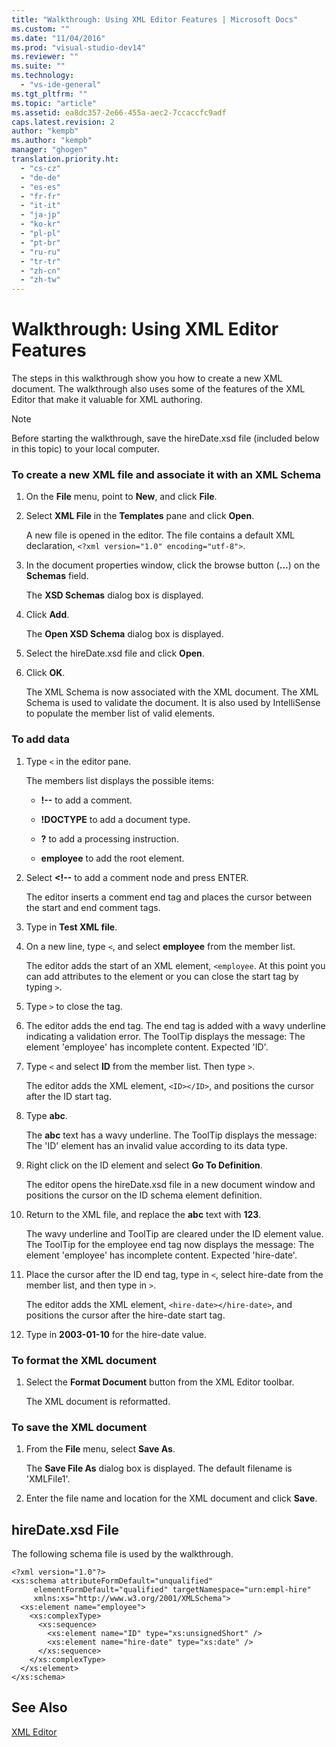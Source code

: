 ```yaml
---
title: "Walkthrough: Using XML Editor Features | Microsoft Docs"
ms.custom: ""
ms.date: "11/04/2016"
ms.prod: "visual-studio-dev14"
ms.reviewer: ""
ms.suite: ""
ms.technology: 
  - "vs-ide-general"
ms.tgt_pltfrm: ""
ms.topic: "article"
ms.assetid: ea8dc357-2e66-455a-aec2-7ccaccfc9adf
caps.latest.revision: 2
author: "kempb"
ms.author: "kempb"
manager: "ghogen"
translation.priority.ht: 
  - "cs-cz"
  - "de-de"
  - "es-es"
  - "fr-fr"
  - "it-it"
  - "ja-jp"
  - "ko-kr"
  - "pl-pl"
  - "pt-br"
  - "ru-ru"
  - "tr-tr"
  - "zh-cn"
  - "zh-tw"
---
```

# Walkthrough: Using XML Editor Features
The steps in this walkthrough show you how to create a new XML document. The walkthrough also uses some of the features of the XML Editor that make it valuable for XML authoring.  
  
> [!NOTE]
>  Before starting the walkthrough, save the hireDate.xsd file (included below in this topic) to your local computer.  
  
### To create a new XML file and associate it with an XML Schema  
  
1.  On the **File** menu, point to **New**, and click **File**.  
  
2.  Select **XML File** in the **Templates** pane and click **Open**.  
  
     A new file is opened in the editor. The file contains a default XML declaration, `<?xml version="1.0" encoding="utf-8">`.  
  
3.  In the document properties window, click the browse button (**...**) on the **Schemas** field.  
  
     The **XSD Schemas** dialog box is displayed.  
  
4.  Click **Add**.  
  
     The **Open XSD Schema** dialog box is displayed.  
  
5.  Select the hireDate.xsd file and click **Open**.  
  
6.  Click **OK**.  
  
     The XML Schema is now associated with the XML document. The XML Schema is used to validate the document. It is also used by IntelliSense to populate the member list of valid elements.  
  
### To add data  
  
1.  Type `<` in the editor pane.  
  
     The members list displays the possible items:  
  
    -   **!--** to add a comment.  
  
    -   **!DOCTYPE** to add a document type.  
  
    -   **?** to add a processing instruction.  
  
    -   **employee** to add the root element.  
  
2.  Select **<!--** to add a comment node and press ENTER.  
  
     The editor inserts a comment end tag and places the cursor between the start and end comment tags.  
  
3.  Type in **Test XML file**.  
  
4.  On a new line, type `<`, and select **employee** from the member list.  
  
     The editor adds the start of an XML element, `<employee`. At this point you can add attributes to the element or you can close the start tag by typing `>`.  
  
5.  Type `>` to close the tag.  
  
6.  The editor adds the end tag. The end tag is added with a wavy underline indicating a validation error. The ToolTip displays the message: The element 'employee' has incomplete content. Expected 'ID'.  
  
7.  Type `<` and select **ID** from the member list. Then type `>`.  
  
     The editor adds the XML element, `<ID></ID>`, and positions the cursor after the ID start tag.  
  
8.  Type **abc**.  
  
     The **abc** text has a wavy underline. The ToolTip displays the message: The 'ID' element has an invalid value according to its data type.  
  
9. Right click on the ID element and select **Go To Definition**.  
  
     The editor opens the hireDate.xsd file in a new document window and positions the cursor on the ID schema element definition.  
  
10. Return to the XML file, and replace the **abc** text with **123**.  
  
     The wavy underline and ToolTip are cleared under the ID element value. The ToolTip for the employee end tag now displays the message: The element 'employee' has incomplete content. Expected 'hire-date'.  
  
11. Place the cursor after the ID end tag, type in `<`, select hire-date from the member list, and then type in `>`.  
  
     The editor adds the XML element, `<hire-date></hire-date>`, and positions the cursor after the hire-date start tag.  
  
12. Type in **2003-01-10** for the hire-date value.  
  
### To format the XML document  
  
1.  Select the **Format Document** button from the XML Editor toolbar.  
  
     The XML document is reformatted.  
  
### To save the XML document  
  
1.  From the **File** menu, select **Save As**.  
  
     The **Save File As** dialog box is displayed. The default filename is 'XMLFile1'.  
  
2.  Enter the file name and location for the XML document and click **Save**.  
  
## hireDate.xsd File  
 The following schema file is used by the walkthrough.  
  
```  
<?xml version="1.0"?>  
<xs:schema attributeFormDefault="unqualified"  
     elementFormDefault="qualified" targetNamespace="urn:empl-hire"  
     xmlns:xs="http://www.w3.org/2001/XMLSchema">  
  <xs:element name="employee">  
    <xs:complexType>  
      <xs:sequence>  
        <xs:element name="ID" type="xs:unsignedShort" />  
        <xs:element name="hire-date" type="xs:date" />  
      </xs:sequence>  
    </xs:complexType>  
  </xs:element>  
</xs:schema>  
```  
  
## See Also  
 [XML Editor](../xml-tools/xml-editor.md)